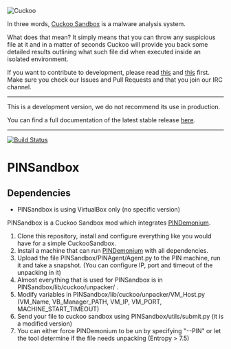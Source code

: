 ![Cuckoo](http://cuckoosandbox.org/graphic/cuckoo.png)

In three words, [Cuckoo Sandbox](http://www.cuckoosandbox.org) is a malware analysis system.

What does that mean? It simply means that you can throw any suspicious file at it and in a matter of seconds Cuckoo will provide you back some detailed results outlining what such file did when executed inside an isolated environment.

If you want to contribute to development, please read [this](http://www.cuckoosandbox.org/development.html) and [this](http://www.cuckoofoundation.org/contribute.html) first. Make sure you check our Issues and Pull Requests and that you join our IRC channel.

<hr />

This is a development version, we do not recommend its use in production.

You can find a full documentation of the latest stable release [here](http://docs.cuckoosandbox.org).

<hr />

[![Build Status](https://travis-ci.org/cuckoosandbox/cuckoo.png?branch=master)](https://travis-ci.org/cuckoosandbox/cuckoo)
# PINSandbox

## Dependencies
 * PINSandbox is using VirtualBox only (no specific version)

PINSandbox is a Cuckoo Sandbox mod which integrates [PINDemonium](https://github.com/Seba0691/PINdemonium).
1. Clone this repository, install and configure everything like you would have for a simple CuckooSandbox.
2. Install a machine that can run [PINDemonium](https://github.com/Seba0691/PINdemonium) with all dependencies.
3. Upload the file PINSandbox/PINAgent/Agent.py to the PIN machine, run it and take a snapshot. (You can configure IP, port and timeout of the unpacking in it)
4. Almost everything that is used for PINSandbox is in PINSandbox/lib/cuckoo/unpacker/ . 
5. Modify variables in PINSandbox/lib/cuckoo/unpacker/VM_Host.py (VM_Name, VB_Manager_PATH, VM_IP, VM_PORT, MACHINE_START_TIMEOUT)
6. Send your file to cuckoo sandbox using  PINSandbox/utils/submit.py (it is a modified version)
7. You can either force PINDemonium to be un by specifying "--PIN" or let the tool determine if the file needs unpacking (Entropy > 7.5)

